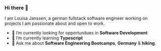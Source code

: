 ### Hi there 👋

I am Louisa Janssen, a german fullstack software engineer working on projects I am passionate about and open to work. 

- 🔭 I’m currently looking for opportunitues in **Software Development**
- 🌱 I’m currently learning **Typescript**
- 💬 Ask me about **Software Engineering Bootcamps**, **Germany** & **hiking**.
